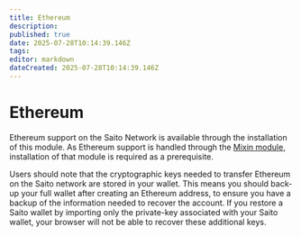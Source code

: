 ```yaml
---
title: Ethereum
description: 
published: true
date: 2025-07-28T10:14:39.146Z
tags: 
editor: markdown
dateCreated: 2025-07-28T10:14:39.146Z
---
```


# Ethereum

Ethereum support on the Saito Network is available through the installation of this module. As Ethereum support is handled through the [Mixin module](/applications/mixin), installation of that module is required as a prerequisite.

Users should note that the cryptographic keys needed to transfer Ethereum on the Saito network are stored in your wallet. This means you should back-up your full wallet after creating an Ethereum address, to ensure you have a backup of the information needed to recover the account. If you restore a Saito wallet by importing only the private-key associated with your Saito wallet, your browser will not be able to recover these additional keys.

